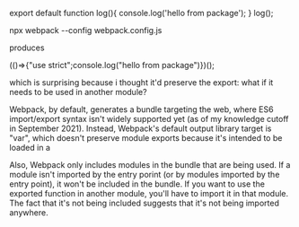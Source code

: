 export default function log(){
  console.log('hello from package');
}
log();

npx webpack --config webpack.config.js

produces

(()=>{"use strict";console.log("hello from package")})();

which is surprising because i thought it'd preserve the export: what if it needs to be used in another module?




Webpack, by default, generates a bundle targeting the web, where ES6 import/export syntax isn't widely supported yet (as of my knowledge cutoff in September 2021). Instead, Webpack's default output library target is "var", which doesn't preserve module exports because it's intended to be loaded in a <script> tag, not imported as a module.

If you want to preserve ES6 module exports, you'll need to tell Webpack to output an ES6 module by setting output.libraryTarget to "module". However, this will only work in environments that support ES6 modules. Also note that as of Webpack 5, output.libraryTarget was replaced with output.library.type. Here's an updated config:

javascript
Copy code
const path = require('path');

module.exports = {
  entry: './src/script.js',
  output: {
    filename: 'bundle.js',
    path: path.resolve(__dirname, 'dist'),
    library: {
      type: "module"
    }
  },
  experiments: {
    outputModule: true,
  },
  module: {
    rules: [
      {
        test: /\.js$/,
        exclude: /(node_modules)/,
        use: {
          loader: 'babel-loader',
          options: {
            presets: ['@babel/preset-env']
          }
        }
      }
    ]
  }
};
Remember, this bundle.js must be loaded with type="module" in your HTML file:

html
Copy code
<script type="module" src="dist/bundle.js"></script>
Also, Webpack only includes modules in the bundle that are being used. If a module isn't imported by the entry porint (or by modules imported by the entry point), it won't be included in the bundle. If you want to use the exported function in another module, you'll have to import it in that module. The fact that it's not being included suggests that it's not being imported anywhere.